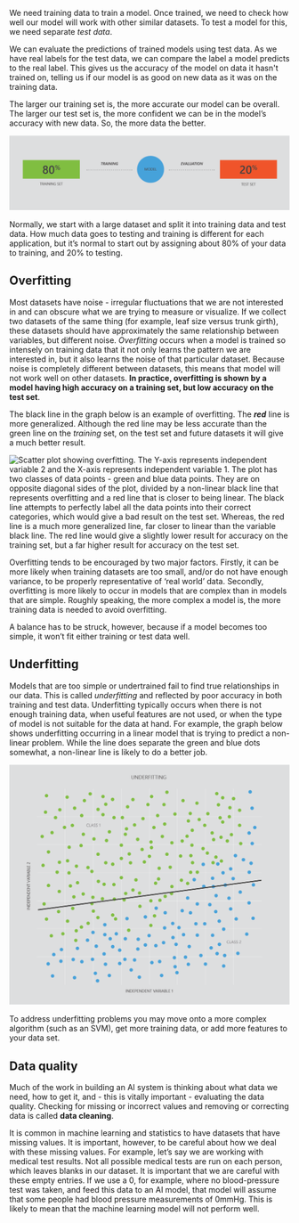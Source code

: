 We need training data to train a model. Once trained, we need to check how well our model will work with other similar datasets. To test a model for this, we need separate *test data*.

We can evaluate the predictions of trained models using test data. As we have real labels for the test data, we can compare the label a model predicts to the real label. This gives us the accuracy of the model on data it hasn't trained on, telling us if our model is as good on new data as it was on the training data.

The larger our training set is, the more accurate our model can be overall. The larger our test set is, the more confident we can be in the model’s accuracy with new data. So, the more data the better.

![Diagram representing the 80% to 20% data split of training set and test set. In the middle of the diagram, there is a blue circle, which represents the machine learning model. The model is joined to the training set, which is labeled with 80%, by a line labeled with 'training'. The model is also joined to the test set, which is labeled with 20%, by a line labeled with 'evaluation'.](../media/28-tv-ts-01.png)

Normally, we start with a large dataset and split it into training data and test data. How much data goes to testing and training is different for each application, but it’s normal to start out by assigning about 80% of your data to training, and 20% to testing.

## Overfitting

Most datasets have noise - irregular fluctuations that we are not interested in and can obscure what we are trying to measure or visualize. If we collect two datasets of the same thing (for example, leaf size versus trunk girth), these datasets should have approximately the same relationship between variables, but different noise. *Overfitting* occurs when a model is trained so intensely on training data that it not only learns the pattern we are interested in, but it also learns the noise of that particular dataset. Because noise is completely different between datasets, this means that model will not work well on other datasets. **In practice, overfitting is shown by a model having high accuracy on a training set, but low accuracy on the test set**.

The black line in the graph below is an example of overfitting. The *__red__* line is more generalized. Although the red line may be less accurate than the green line on the *training* set, on the test set and future datasets it will give a much better result.  
  
![Scatter plot showing overfitting. The Y-axis represents independent variable 2 and the X-axis represents independent variable 1. The plot has two classes of data points - green and blue data points. They are on opposite diagonal sides of the plot, divided by a non-linear black line that represents overfitting and a red line that is closer to being linear. The black line attempts to perfectly label all the data points into their correct categories, which would give a bad result on the test set. Whereas, the red line is a much more generalized line, far closer to linear than the variable black line. The red line would give a slightly lower result for accuracy on the training set, but a far higher result for accuracy on the test set.](../media/43-o.png)

Overfitting tends to be encouraged by two major factors. Firstly, it can be more likely when training datasets are too small, and/or do not have enough variance, to be properly representative of ‘real world’ data. Secondly, overfitting is more likely to occur in models that are complex than in models that are simple. Roughly speaking, the more complex a model is, the more training data is needed to avoid overfitting.  
  
A balance has to be struck, however, because if a model becomes too simple, it won’t fit either training or test data well.

## Underfitting

Models that are too simple or undertrained fail to find true relationships in our data. This is called *underfitting* and reflected by poor accuracy in both training and test data. Underfitting typically occurs when there is not enough training data, when useful features are not used, or when the type of model is not suitable for the data at hand. For example, the graph below shows underfitting occurring in a linear model that is trying to predict a non-linear problem. While the line does separate the green and blue dots somewhat, a non-linear line is likely to do a better job.
  
![Scatter plot titled 'underfitting'. The Y-axis is labeled 'independent variable 2', and the X-axis is labeled 'independent variable 1'. The plot has two classes of data points - green and blue data points. They are on opposite diagonal sides of the plot, with a trend line attempting to separate them which represents underfitting. The black line does not separate the two classes with a high accuracy - if it had a sharper gradient this would dramatically increase its accuracy.](../media/2567-oru-03.png)

To address underfitting problems you may move onto a more complex algorithm (such as an SVM), get more training data, or add more features to your data set.

## Data quality

Much of the work in building an AI system is thinking about what data we need, how to get it, and - this is vitally important - evaluating the data quality. Checking for missing or incorrect values and removing or correcting data is called **data cleaning**.

It is common in machine learning and statistics to have datasets that have missing values. It is important, however, to be careful about how we deal with these missing values. For example, let’s say we are working with medical test results. Not all possible medical tests are run on each person, which leaves blanks in our dataset. It is important that we are careful with these empty entries. If we use a 0, for example, where no blood-pressure test was taken, and feed this data to an AI model, that model will assume that some people had blood pressure measurements of 0mmHg. This is likely to mean that the machine learning model will not perform well.
